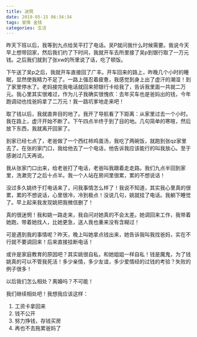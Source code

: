 ```yaml
---
title: 迷惘
date: 2019-05-15 06:34:34
tags: 爱情 金钱
categories: 生活
---
```


昨天下班以后，我等到九点给吴平打了电话。吴P就问我什么时候需要。我说今天早上想带回家，然后我们约了下时间，我就开车去所里接了吴p到银行取了一万元钱。之后我们就到了张xw的所里说了话，吃了顿饭。

下午送了吴p之后，我就开车直接回了广丰。开车回来的路上，昨晚几个小时的睡眠，显然使我精力不足了。一路上强忍着疲惫，我感觉到身上出了虚汗的潮湿！到了家里停水了。老妈接完我电话就回来把银行卡给我了，告诉我里面一共就二万元。我心里其实很难过，作为儿子我确实很愧疚：去年买车也是爸妈出的钱，今年跑调动也找爸妈拿了二万元！我一路坑爹地走来吧！

取了钱以后，我就直奔目的地了。我开了导航看了下距离：从家里过去一个小时。我在路上，虚汗开始不断了。下午四点半终于到了目的地。几句简单的寒暄，然后放下东西，我就离开回家了。

到家已经七点了，老爸做了一个西红柿鸡蛋汤，我吃了两碗饭，就跑到张qz家里去了。在张的家门口，我给他去了一个电话，他告诉我应该能行的叫我放心。至于感谢过几天再说。

我从张家门口出来，给老爸打了电话，老爸叫我跟着走走路。我们九点半回到家里，洗漱完了之后十点半。我一个人站在房间里很累，累的不想说话！

没过多久姚终于打电话来了，问我事情怎么样了！我说不知道，其实我心里真的很累，累的不想说话，心里很冷，冷到极点！没说几句，姚就挂了电话。我躺下睡觉了。早上起来我发现姚把我微信删了！

真的很迷惘！我和姚一路走来，我自问对她真的不会太差。她调回来工作，我带着她跑，带着她找人，比她更急，送人我也重来没有含糊过！

可是遇到我的事情呢？昨天，晚上叫她拿点钱出来，她告诉我叫我找爸妈，实在不行就不要调回来！后来直接挂断电话！

或许是家庭教育的原因吧？其实姚很自私，和她姐姐一样自私！钱是魔鬼，为了钱姚真的可以不管我死活！多少亲情，多少友谊，多少爱情经的过钱的考验？失败的例子很多！

以后我们怎么相处？离婚吗？不可能！

我们继续相处吧！我想我应该这样：

1. 工资卡拿回来
2. 钱不公开
3. 努力挣钱，存钱买房
4. 再也不去拖累爸妈了

